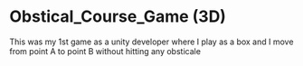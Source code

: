 # Obstical_Course_Game (3D)
This was my 1st game as a unity developer where I play as a box and I move from point A to point B without hitting any obsticale
